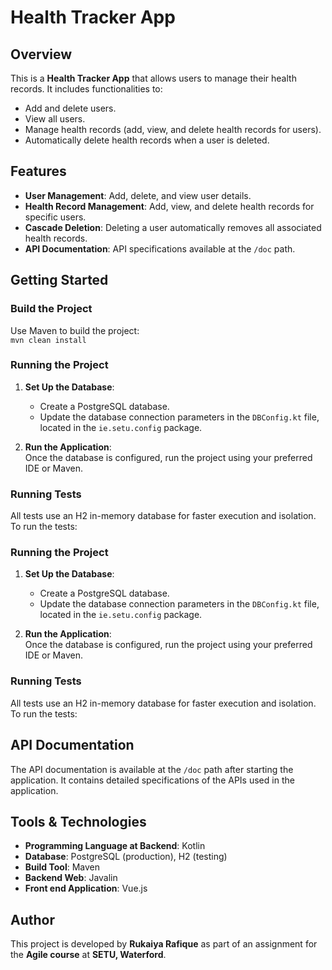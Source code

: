 # Health Tracker App

## Overview
This is a **Health Tracker App** that allows users to manage their health records. It includes functionalities to:
- Add and delete users.
- View all users.
- Manage health records (add, view, and delete health records for users).
- Automatically delete health records when a user is deleted.

## Features
- **User Management**: Add, delete, and view user details.
- **Health Record Management**: Add, view, and delete health records for specific users.
- **Cascade Deletion**: Deleting a user automatically removes all associated health records.
- **API Documentation**: API specifications available at the `/doc` path.

## Getting Started

### Build the Project
Use Maven to build the project:  
```mvn clean install```
### Running the Project
1. **Set Up the Database**:
    - Create a PostgreSQL database.
    - Update the database connection parameters in the `DBConfig.kt` file, located in the `ie.setu.config` package.

2. **Run the Application**:  
   Once the database is configured, run the project using your preferred IDE or Maven.

### Running Tests
All tests use an H2 in-memory database for faster execution and isolation. To run the tests:  

### Running the Project
1. **Set Up the Database**:
    - Create a PostgreSQL database.
    - Update the database connection parameters in the `DBConfig.kt` file, located in the `ie.setu.config` package.

2. **Run the Application**:  
   Once the database is configured, run the project using your preferred IDE or Maven.

### Running Tests
All tests use an H2 in-memory database for faster execution and isolation. To run the tests:  

## API Documentation
The API documentation is available at the `/doc` path after starting the application. It contains detailed specifications of the APIs used in the application.

## Tools & Technologies
- **Programming Language at Backend**: Kotlin
- **Database**: PostgreSQL (production), H2 (testing)
- **Build Tool**: Maven
- **Backend Web**: Javalin
- **Front end Application**: Vue.js

## Author
This project is developed by **Rukaiya Rafique** as part of an assignment for the **Agile course** at **SETU, Waterford**.  
